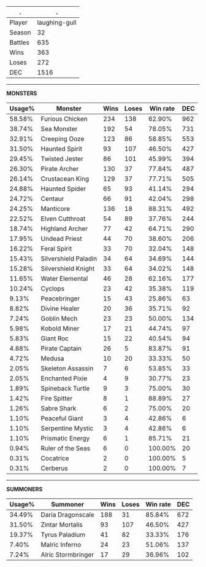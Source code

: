.|.
|-|-
Player|laughing-gull
Season|32
Battles|635
Wins|363
Loses|272
DEC|1516

---
**MONSTERS**

Usage%|Monster|Wins|Loses|Win rate|DEC|
-|-|-|-|-|-|
58.58%|Furious Chicken|234|138|62.90%|962|
38.74%|Sea Monster|192|54|78.05%|731|
32.91%|Creeping Ooze|123|86|58.85%|553|
31.50%|Haunted Spirit|93|107|46.50%|427|
29.45%|Twisted Jester|86|101|45.99%|394|
26.30%|Pirate Archer|130|37|77.84%|487|
26.14%|Crustacean King|129|37|77.71%|505|
24.88%|Haunted Spider|65|93|41.14%|294|
24.72%|Centaur|66|91|42.04%|298|
24.25%|Manticore|136|18|88.31%|492|
22.52%|Elven Cutthroat|54|89|37.76%|244|
18.74%|Highland Archer|77|42|64.71%|290|
17.95%|Undead Priest|44|70|38.60%|206|
16.22%|Feral Spirit|33|70|32.04%|148|
15.43%|Silvershield Paladin|34|64|34.69%|144|
15.28%|Silvershield Knight|33|64|34.02%|148|
11.65%|Water Elemental|46|28|62.16%|177|
10.24%|Cyclops|23|42|35.38%|119|
9.13%|Peacebringer|15|43|25.86%|63|
8.82%|Divine Healer|20|36|35.71%|92|
7.24%|Goblin Mech|23|23|50.00%|134|
5.98%|Kobold Miner|17|21|44.74%|97|
5.83%|Giant Roc|15|22|40.54%|94|
4.88%|Pirate Captain|26|5|83.87%|91|
4.72%|Medusa|10|20|33.33%|50|
2.05%|Skeleton Assassin|7|6|53.85%|33|
2.05%|Enchanted Pixie|4|9|30.77%|23|
1.89%|Spineback Turtle|9|3|75.00%|30|
1.42%|Fire Spitter|8|1|88.89%|27|
1.26%|Sabre Shark|6|2|75.00%|20|
1.10%|Peaceful Giant|3|4|42.86%|6|
1.10%|Serpentine Mystic|3|4|42.86%|6|
1.10%|Prismatic Energy|6|1|85.71%|21|
0.94%|Ruler of the Seas|6|0|100.00%|20|
0.31%|Cocatrice|2|0|100.00%|5|
0.31%|Cerberus|2|0|100.00%|7|

---
**SUMMONERS**

Usage%|Summoner|Wins|Loses|Win rate|DEC|
-|-|-|-|-|-|
34.49%|Daria Dragonscale|188|31|85.84%|672|
31.50%|Zintar Mortalis|93|107|46.50%|427|
19.37%|Tyrus Paladium|41|82|33.33%|176|
7.40%|Malric Inferno|24|23|51.06%|137|
7.24%|Alric Stormbringer|17|29|36.96%|102|

